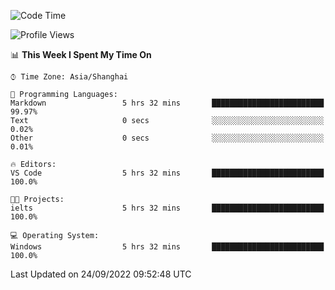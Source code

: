 <!--START_SECTION:waka-->
![Code Time](http://img.shields.io/badge/Code%20Time-199%20hrs%2015%20mins-blue)

![Profile Views](http://img.shields.io/badge/Profile%20Views-0-blue)

📊 **This Week I Spent My Time On** 

```text
⌚︎ Time Zone: Asia/Shanghai

💬 Programming Languages: 
Markdown                 5 hrs 32 mins       █████████████████████████   99.97% 
Text                     0 secs              ░░░░░░░░░░░░░░░░░░░░░░░░░   0.02% 
Other                    0 secs              ░░░░░░░░░░░░░░░░░░░░░░░░░   0.01%

🔥 Editors: 
VS Code                  5 hrs 32 mins       █████████████████████████   100.0%

🐱‍💻 Projects: 
ielts                    5 hrs 32 mins       █████████████████████████   100.0%

💻 Operating System: 
Windows                  5 hrs 32 mins       █████████████████████████   100.0%

```


 Last Updated on 24/09/2022 09:52:48 UTC
<!--END_SECTION:waka-->